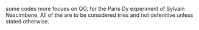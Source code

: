 some codes more focues on QO, for the Paris Dy experiment of Sylvain Nascimbene. All of the are to be considered tries and not defenitive unless stated otherwise.
